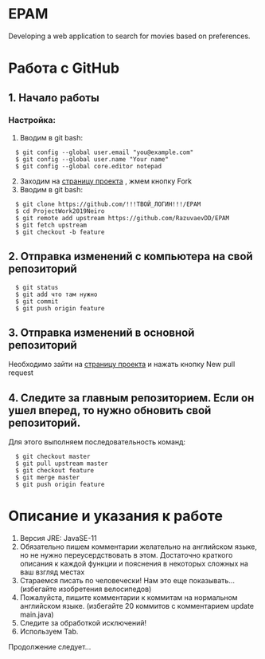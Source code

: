 # EPAM
 Developing a web application to search for movies based on preferences.

# Работа с GitHub
## 1. Начало работы

### Настройка:
  1. Вводим в git bash:
  ```
    $ git config --global user.email "you@example.com"
    $ git config --global user.name "Your name"
    $ git config --global core.editor notepad
  ```
  2. Заходим на [страницу проекта](https://github.com/RazuvaevDD/EPAM) , жмем кнопку Fork 
  3. Вводим в git bash:
  ```
    $ git clone https://github.com/!!!ТВОЙ_ЛОГИН!!!/EPAM
    $ cd ProjectWork2019Neiro
    $ git remote add upstream https://github.com/RazuvaevDD/EPAM
    $ git fetch upstream
    $ git checkout -b feature
  ```

## 2. Отправка изменений с компьютера на свой репозиторий 
```
  $ git status
  $ git add что там нужно
  $ git commit
  $ git push origin feature
```
## 3. Отправка изменений в основной репозиторий

Необходимо зайти на [страницу проекта](https://github.com/RazuvaevDD/EPAM) и нажать кнопку New pull request

## 4. Следите за главным репозиторием. Если он ушел вперед, то нужно обновить свой репозиторий. 
Для этого выполняем последовательность команд:
```
  $ git checkout master
  $ git pull upstream master
  $ git checkout feature
  $ git merge master
  $ git push origin feature
```
# Описание и указания к работе

1. Версия JRE: JavaSE-11 
2. Обязательно пишем комментарии желательно на английском языке, но не нужно переусердствовать в этом. Достаточно краткого описания к каждой функции и пояснения в некоторых сложных на ваш взгляд местах
3. Стараемся писать по человечески! Нам это еще показывать... (избегайте изобретения велосипедов)
4. Пожалуйста, пишите комментарии к коммитам на нормальном английском языке. (избегайте 20 коммитов c комментарием update main.java)
5. Следите за обработкой исключений!
6. Используем Tab.

Продолжение следует...
